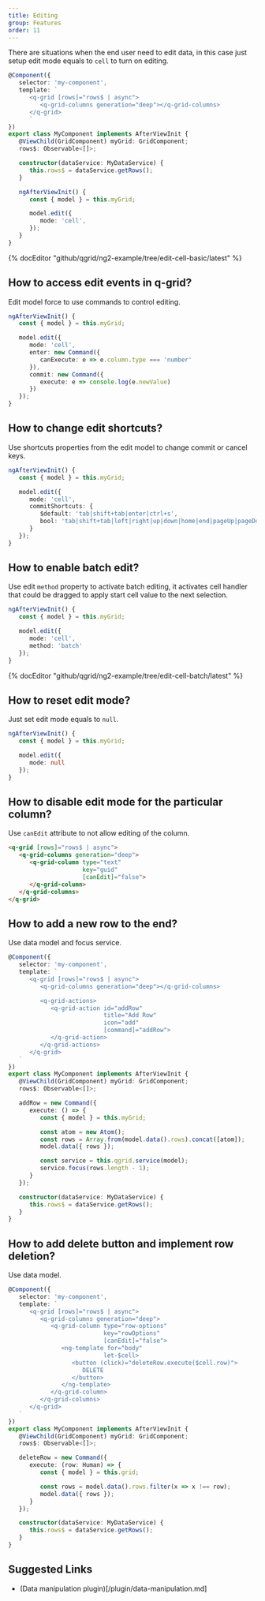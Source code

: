 ```yaml
---
title: Editing
group: Features
order: 11
---
```


There are situations when the end user need to edit data, in this case just setup edit mode equals to `cell` to turn on editing.

```typescript
@Component({
   selector: 'my-component',
   template: `
      <q-grid [rows]="rows$ | async">
         <q-grid-columns generation="deep"></q-grid-columns>
      </q-grid>
      `
})
export class MyComponent implements AfterViewInit {
   @ViewChild(GridComponent) myGrid: GridComponent;   
   rows$: Observable<[]>;

   constructor(dataService: MyDataService) {
      this.rows$ = dataService.getRows();
   }

   ngAfterViewInit() {
      const { model } = this.myGrid;

      model.edit({
         mode: 'cell',
      });
   }
}
```

{% docEditor "github/qgrid/ng2-example/tree/edit-cell-basic/latest" %}

## How to access edit events in q-grid?

Edit model force to use commands to control editing.

```typescript
ngAfterViewInit() {
   const { model } = this.myGrid;

   model.edit({
      mode: 'cell',
      enter: new Command({
         canExecute: e => e.column.type === 'number'
      }),
      commit: new Command({
         execute: e => console.log(e.newValue)
      })
   });
}
```

## How to change edit shortcuts?

Use shortcuts properties from the edit model to change commit or cancel keys.

```typescript
ngAfterViewInit() {
   const { model } = this.myGrid;

   model.edit({
      mode: 'cell',
      commitShortcuts: {
         $default: 'tab|shift+tab|enter|ctrl+s',
         bool: 'tab|shift+tab|left|right|up|down|home|end|pageUp|pageDown'
      }
   });
}
```

## How to enable batch edit?

Use edit `method` property to activate batch editing, it activates cell handler that could be dragged to apply start cell value to the next selection.

```typescript
ngAfterViewInit() {
   const { model } = this.myGrid;

   model.edit({
      mode: 'cell',
      method: 'batch'
   });
}
```

{% docEditor "github/qgrid/ng2-example/tree/edit-cell-batch/latest" %}

## How to reset edit mode?

Just set edit mode equals to `null`.

```typescript
ngAfterViewInit() {
   const { model } = this.myGrid;

   model.edit({
      mode: null
   });
}
```

## How to disable edit mode for the particular column?

Use `canEdit` attribute to not allow editing of the column.

```html
<q-grid [rows]="rows$ | async">
   <q-grid-columns generation="deep">
      <q-grid-column type="text" 
                     key="guid" 
                     [canEdit]="false">
      </q-grid-column>
   </q-grid-columns>
</q-grid>
```

## How to add a new row to the end?

Use data model and focus service.

```typescript
@Component({
   selector: 'my-component',
   template: `
      <q-grid [rows]="rows$ | async">
         <q-grid-columns generation="deep"></q-grid-columns>         

         <q-grid-actions>
            <q-grid-action id="addRow"
                           title="Add Row"
                           icon="add"
                           [command]="addRow">
            </q-grid-action>
         </q-grid-actions>
      </q-grid>
   `
})
export class MyComponent implements AfterViewInit {
   @ViewChild(GridComponent) myGrid: GridComponent;   
   rows$: Observable<[]>;

   addRow = new Command({
      execute: () => {
         const { model } = this.myGrid;

         const atom = new Atom();
         const rows = Array.from(model.data().rows).concat([atom]);
         model.data({ rows });

         const service = this.qgrid.service(model);
         service.focus(rows.length - 1);
      }
   });

   constructor(dataService: MyDataService) {
      this.rows$ = dataService.getRows();
   }
}
```

## How to add delete button and implement row deletion?

Use data model.

```typescript
@Component({
   selector: 'my-component',
   template: `
      <q-grid [rows]="rows$ | async">
         <q-grid-columns generation="deep">
            <q-grid-column type="row-options"
                           key="rowOptions"					         
                           [canEdit]="false">
               <ng-template for="body"
                           let-$cell>
                  <button (click)="deleteRow.execute($cell.row)">
                     DELETE
                  </button>
               </ng-template>
            </q-grid-column>
         </q-grid-columns>         
      </q-grid>
   `
})
export class MyComponent implements AfterViewInit {
   @ViewChild(GridComponent) myGrid: GridComponent;   
   rows$: Observable<[]>;

   deleteRow = new Command({
      execute: (row: Human) => {
         const { model } = this.grid;

         const rows = model.data().rows.filter(x => x !== row);
         model.data({ rows });
      }
   });

   constructor(dataService: MyDataService) {
      this.rows$ = dataService.getRows();
   }
}
```

## Suggested Links

* (Data manipulation plugin)[/plugin/data-manipulation.md]